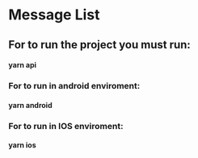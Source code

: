 # Message List

## For to run the project you must run:

#### yarn api

### For to run in android enviroment:

#### yarn android

### For to run in IOS enviroment:

#### yarn ios

